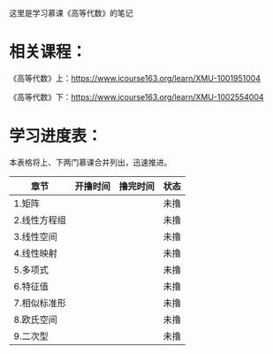 这里是学习慕课《高等代数》的笔记

# 相关课程：

《高等代数》上：https://www.icourse163.org/learn/XMU-1001951004

《高等代数》下：https://www.icourse163.org/learn/XMU-1002554004

# 学习进度表：

本表格将上、下两门慕课合并列出，迅速推进。

| 章节         | 开撸时间 | 撸完时间 | 状态 |
| ------------ | -------- | -------- | ---- |
| 1.矩阵       |          |          | 未撸 |
| 2.线性方程组 |          |          | 未撸 |
| 3.线性空间   |          |          | 未撸 |
| 4.线性映射   |          |          | 未撸 |
| 5.多项式     |          |          | 未撸 |
| 6.特征值     |          |          | 未撸 |
| 7.相似标准形 |          |          | 未撸 |
| 8.欧氏空间   |          |          | 未撸 |
| 9.二次型     |          |          | 未撸 |